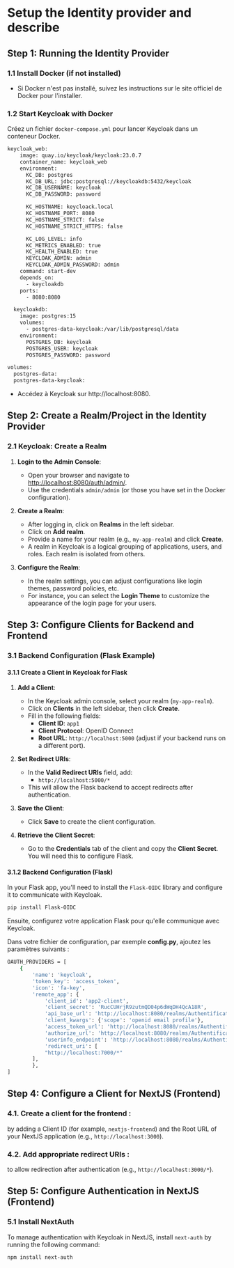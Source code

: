 
# Setup the Identity provider and describe

## Step 1: Running the Identity Provider

### 1.1 Install Docker (if not installed)
- Si Docker n'est pas installé, suivez les instructions sur le site officiel de Docker pour l'installer.

### 1.2 Start Keycloak with Docker

Créez un fichier `docker-compose.yml` pour lancer Keycloak dans un conteneur Docker.

```bash
keycloak_web:
    image: quay.io/keycloak/keycloak:23.0.7
    container_name: keycloak_web
    environment:
      KC_DB: postgres
      KC_DB_URL: jdbc:postgresql://keycloakdb:5432/keycloak
      KC_DB_USERNAME: keycloak
      KC_DB_PASSWORD: password

      KC_HOSTNAME: keycloack.local
      KC_HOSTNAME_PORT: 8080
      KC_HOSTNAME_STRICT: false
      KC_HOSTNAME_STRICT_HTTPS: false

      KC_LOG_LEVEL: info
      KC_METRICS_ENABLED: true
      KC_HEALTH_ENABLED: true
      KEYCLOAK_ADMIN: admin
      KEYCLOAK_ADMIN_PASSWORD: admin
    command: start-dev
    depends_on:
      - keycloakdb
    ports:
      - 8080:8080

  keycloakdb:
    image: postgres:15
    volumes:
      - postgres-data-keycloak:/var/lib/postgresql/data
    environment:
      POSTGRES_DB: keycloak
      POSTGRES_USER: keycloak
      POSTGRES_PASSWORD: password

volumes:
  postgres-data:
  postgres-data-keycloak:
```
- Accédez à Keycloak sur http://localhost:8080.

## Step 2: Create a Realm/Project in the Identity Provider

### 2.1 Keycloak: Create a Realm
1. **Login to the Admin Console**:
   - Open your browser and navigate to [http://localhost:8080/auth/admin/](http://localhost:8080/auth/admin/).
   - Use the credentials `admin/admin` (or those you have set in the Docker configuration).
   
2. **Create a Realm**:
   - After logging in, click on **Realms** in the left sidebar.
   - Click on **Add realm**.
   - Provide a name for your realm (e.g., `my-app-realm`) and click **Create**.
   - A realm in Keycloak is a logical grouping of applications, users, and roles. Each realm is isolated from others.

3. **Configure the Realm**:
   - In the realm settings, you can adjust configurations like login themes, password policies, etc.
   - For instance, you can select the **Login Theme** to customize the appearance of the login page for your users.



## Step 3: Configure Clients for Backend and Frontend

### 3.1 Backend Configuration (Flask Example)

#### 3.1.1 Create a Client in Keycloak for Flask
1. **Add a Client**:
   - In the Keycloak admin console, select your realm (`my-app-realm`).
   - Click on **Clients** in the left sidebar, then click **Create**.
   - Fill in the following fields:
     - **Client ID**: `app1`
     - **Client Protocol**: OpenID Connect
     - **Root URL**: `http://localhost:5000` (adjust if your backend runs on a different port).
   
2. **Set Redirect URIs**:
   - In the **Valid Redirect URIs** field, add:
     - `http://localhost:5000/*`
   - This will allow the Flask backend to accept redirects after authentication.
   
3. **Save the Client**:
   - Click **Save** to create the client configuration.

4. **Retrieve the Client Secret**:
   - Go to the **Credentials** tab of the client and copy the **Client Secret**. You will need this to configure Flask.

#### 3.1.2 Backend Configuration (Flask)

In your Flask app, you'll need to install the `Flask-OIDC` library and configure it to communicate with Keycloak.

```bash
pip install Flask-OIDC
```
Ensuite, configurez votre application Flask pour qu'elle communique avec Keycloak.

Dans votre fichier de configuration, par exemple **config.py**, ajoutez les paramètres suivants :

```bash
OAUTH_PROVIDERS = [
    {
        'name': 'keycloak',
        'token_key': 'access_token',
        'icon': 'fa-key',
        'remote_app': {
            'client_id': 'app2-client',
            'client_secret': 'RucCUHrjR9zutmQD04p6dWqDH4QcA18R',
            'api_base_url': 'http://localhost:8080/realms/Authentification/protocol/openid-connect/',
            'client_kwargs': {'scope': 'openid email profile'},
            'access_token_url': 'http://localhost:8080/realms/Authentification/protocol/openid-connect/token',
            'authorize_url': 'http://localhost:8080/realms/Authentification/protocol/openid-connect/auth',
            'userinfo_endpoint': 'http://localhost:8080/realms/Authentification/protocol/openid-connect/userinfo',
            'redirect_uri': [
            "http://localhost:7000/*"
        ],
        },
]
```

## Step 4: Configure a Client for NextJS (Frontend)

### 4.1. **Create a client for the frontend** :
by adding a Client ID (for example, `nextjs-frontend`) and the Root URL of your NextJS application (e.g., `http://localhost:3000`).
### 4.2. **Add appropriate redirect URIs** :
to allow redirection after authentication (e.g., `http://localhost:3000/*`).


## Step 5: Configure Authentication in NextJS (Frontend)

### 5.1 Install NextAuth

To manage authentication with Keycloak in NextJS, install `next-auth` by running the following command:

```bash
npm install next-auth
```
